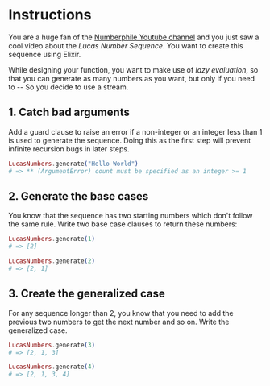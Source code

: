 # Instructions

You are a huge fan of the [Numberphile Youtube channel](https://www.youtube.com/watch?v=PeUbRXnbmms) and you just saw a cool video about the _Lucas Number Sequence_. You want to create this sequence using Elixir.

While designing your function, you want to make use of _lazy evaluation_, so that you can generate as many numbers as you want, but only if you need to -- So you decide to use a stream.

## 1. Catch bad arguments

Add a guard clause to raise an error if a non-integer or an integer less than 1 is used to generate the sequence. Doing this as the first step will prevent infinite recursion bugs in later steps.

```elixir
LucasNumbers.generate("Hello World")
# => ** (ArgumentError) count must be specified as an integer >= 1
```

## 2. Generate the base cases

You know that the sequence has two starting numbers which don't follow the same rule. Write two base case clauses to return these numbers:

```elixir
LucasNumbers.generate(1)
# => [2]

LucasNumbers.generate(2)
# => [2, 1]
```

## 3. Create the generalized case

For any sequence longer than 2, you know that you need to add the previous two numbers to get the next number and so on. Write the generalized case.

```elixir
LucasNumbers.generate(3)
# => [2, 1, 3]

LucasNumbers.generate(4)
# => [2, 1, 3, 4]
```
